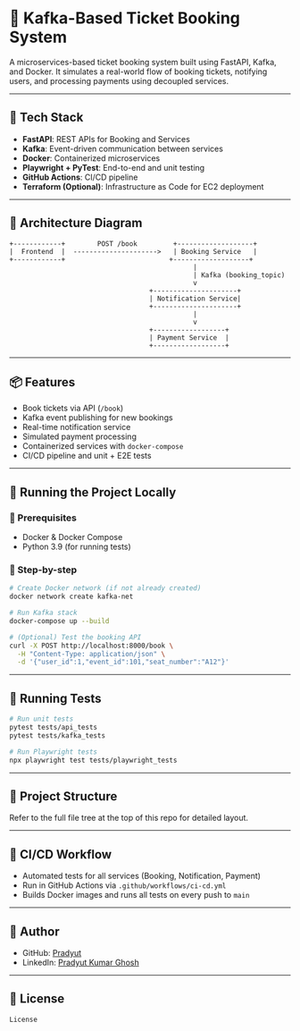 # 📁 Kafka-Based Ticket Booking System

A microservices-based ticket booking system built using FastAPI, Kafka, and Docker. It simulates a real-world flow of booking tickets, notifying users, and processing payments using decoupled services.

---

## 🧰 Tech Stack
- **FastAPI**: REST APIs for Booking and Services
- **Kafka**: Event-driven communication between services
- **Docker**: Containerized microservices
- **Playwright + PyTest**: End-to-end and unit testing
- **GitHub Actions**: CI/CD pipeline
- **Terraform (Optional)**: Infrastructure as Code for EC2 deployment

---

## 🧱 Architecture Diagram

```plaintext
+------------+        POST /book         +-------------------+
|  Frontend  |  --------------------->   | Booking Service   |
+------------+                          +-------------------+
                                              |
                                              | Kafka (booking_topic)
                                              v
                                   +---------------------+
                                   | Notification Service|
                                   +---------------------+
                                              |
                                              v
                                   +------------------+
                                   | Payment Service  |
                                   +------------------+
```

---

## 📦 Features
- Book tickets via API (`/book`)
- Kafka event publishing for new bookings
- Real-time notification service
- Simulated payment processing
- Containerized services with `docker-compose`
- CI/CD pipeline and unit + E2E tests

---

## 🚀 Running the Project Locally

### 🔧 Prerequisites
- Docker & Docker Compose
- Python 3.9 (for running tests)

### 🐳 Step-by-step
```bash
# Create Docker network (if not already created)
docker network create kafka-net

# Run Kafka stack
docker-compose up --build

# (Optional) Test the booking API
curl -X POST http://localhost:8000/book \
  -H "Content-Type: application/json" \
  -d '{"user_id":1,"event_id":101,"seat_number":"A12"}'
```

---

## 🧪 Running Tests
```bash
# Run unit tests
pytest tests/api_tests
pytest tests/kafka_tests

# Run Playwright tests
npx playwright test tests/playwright_tests
```

---

## 📂 Project Structure
Refer to the full file tree at the top of this repo for detailed layout.

---

## 🔄 CI/CD Workflow
- Automated tests for all services (Booking, Notification, Payment)
- Run in GitHub Actions via `.github/workflows/ci-cd.yml`
- Builds Docker images and runs all tests on every push to `main`

---

## 👤 Author
- GitHub: [Pradyut](https://github.com/Pradyut6)
- LinkedIn: [Pradyut Kumar Ghosh](https://www.linkedin.com/in/pradyut5/)

---

## 📃 License
    License

 
